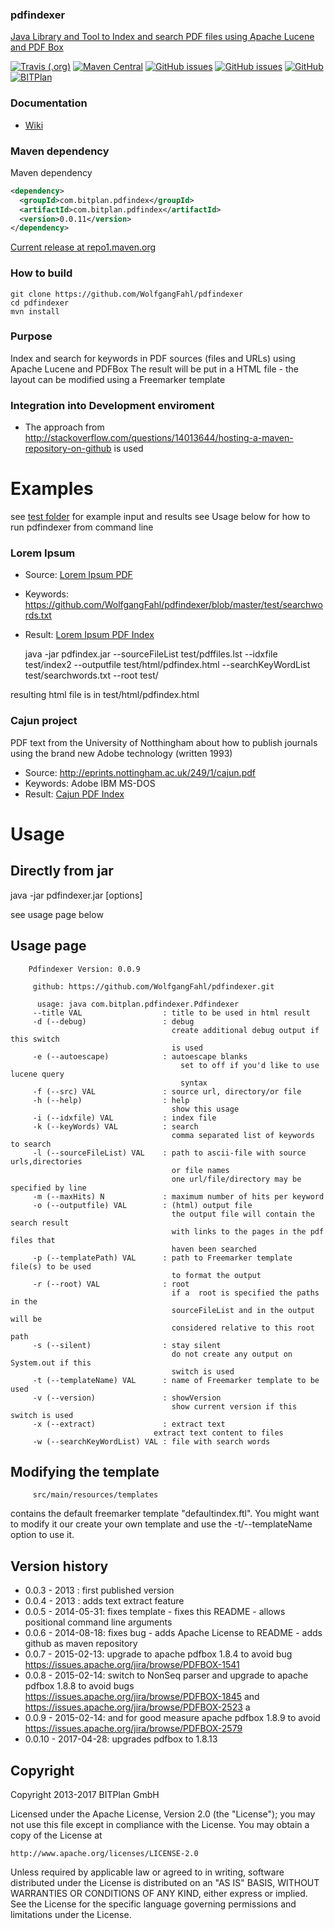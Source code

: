 ### pdfindexer
[Java Library and Tool to Index and search PDF files using Apache Lucene and PDF Box](http://www.bitplan.com/PdfIndexer) 

[![Travis (.org)](https://img.shields.io/travis/WolfgangFahl/pdfindexer.svg)](https://travis-ci.org/WolfgangFahl/pdfindexer)
[![Maven Central](https://img.shields.io/maven-central/v/com.bitplan.pdfindex/com.bitplan.pdfindex.svg)](https://search.maven.org/artifact/com.bitplan.pdfindex/com.bitplan.pdfindex/0.0.11/jar)
[![GitHub issues](https://img.shields.io/github/issues/WolfgangFahl/pdfindexer.svg)](https://github.com/WolfgangFahl/pdfindexer/issues)
[![GitHub issues](https://img.shields.io/github/issues-closed/WolfgangFahl/pdfindexer.svg)](https://github.com/WolfgangFahl/pdfindexer/issues/?q=is%3Aissue+is%3Aclosed)
[![GitHub](https://img.shields.io/github/license/WolfgangFahl/pdfindexer.svg)](https://www.apache.org/licenses/LICENSE-2.0)
[![BITPlan](http://wiki.bitplan.com/images/wiki/thumb/3/38/BITPlanLogoFontLessTransparent.png/198px-BITPlanLogoFontLessTransparent.png)](http://www.bitplan.com)

### Documentation
* [Wiki](http://www.bitplan.com/PdfIndexer)
### Maven dependency

Maven dependency
```xml
<dependency>
  <groupId>com.bitplan.pdfindex</groupId>
  <artifactId>com.bitplan.pdfindex</artifactId>
  <version>0.0.11</version>
</dependency>
```

[Current release at repo1.maven.org](http://repo1.maven.org/maven2/com/bitplan/pdfindex/com.bitplan.pdfindex/0.0.11/)

### How to build
```
git clone https://github.com/WolfgangFahl/pdfindexer
cd pdfindexer
mvn install
```

### Purpose
Index and search for keywords in PDF sources (files and URLs) using Apache Lucene and PDFBox
The result will be put in a HTML file - the layout can be modified using a Freemarker template

### Integration into Development enviroment
* The approach from http://stackoverflow.com/questions/14013644/hosting-a-maven-repository-on-github is used

# Examples
see [test folder](https://github.com/WolfgangFahl/pdfindexer/tree/master/test) for example input and results
see Usage below for how to run pdfindexer from command line

### Lorem Ipsum
* Source: [Lorem Ipsum PDF](https://github.com/WolfgangFahl/pdfindexer/blob/master/test/pdfsource1/LoremIpsum.pdf "Click to open PDF source")
* Keywords: https://github.com/WolfgangFahl/pdfindexer/blob/master/test/searchwords.txt
* Result:  [Lorem Ipsum PDF Index](https://github.com/WolfgangFahl/pdfindexer/blob/master/test/pdfindex.html "Click to open html source")

    java -jar pdfindex.jar --sourceFileList test/pdffiles.lst --idxfile test/index2 --outputfile test/html/pdfindex.html --searchKeyWordList test/searchwords.txt --root test/ 
     
resulting html file is in test/html/pdfindex.html

### Cajun project 
PDF text from the University of Notthingham about how to publish journals using the brand new Adobe technology (written 1993)
* Source: http://eprints.nottingham.ac.uk/249/1/cajun.pdf
* Keywords: Adobe IBM MS-DOS
* Result: [Cajun PDF Index](https://github.com/WolfgangFahl/pdfindexer/blob/master/test/cajun.html "Click to open HTML source") 

# Usage
## Directly from jar
  java -jar pdfindexer.jar [options]
  
see usage page below
  
## Usage page
		Pdfindexer Version: 0.0.9
		
		 github: https://github.com/WolfgangFahl/pdfindexer.git
		
		  usage: java com.bitplan.pdfindexer.Pdfindexer
		 --title VAL                  : title to be used in html result
		 -d (--debug)                 : debug
		                                create additional debug output if this switch
		                                is used
		 -e (--autoescape)            : autoescape blanks
			                              set to off if you'd like to use lucene query
			                              syntax		                                
		 -f (--src) VAL               : source url, directory/or file
		 -h (--help)                  : help
		                                show this usage
		 -i (--idxfile) VAL           : index file
		 -k (--keyWords) VAL          : search
		                                comma separated list of keywords to search
		 -l (--sourceFileList) VAL    : path to ascii-file with source urls,directories
		                                or file names
		                                one url/file/directory may be specified by line
		 -m (--maxHits) N             : maximum number of hits per keyword
		 -o (--outputfile) VAL        : (html) output file
		                                the output file will contain the search result
		                                with links to the pages in the pdf files that
		                                haven been searched
		 -p (--templatePath) VAL      : path to Freemarker template file(s) to be used
		                                to format the output
		 -r (--root) VAL              : root
		                                if a  root is specified the paths in the
		                                sourceFileList and in the output will be
		                                considered relative to this root path
		 -s (--silent)                : stay silent
		                                do not create any output on System.out if this
		                                switch is used
		 -t (--templateName) VAL      : name of Freemarker template to be used
		 -v (--version)               : showVersion
		                                show current version if this switch is used
		 -x (--extract)               : extract text
                                    extract text content to files	                                
		 -w (--searchKeyWordList) VAL : file with search words

## Modifying the template
		 src/main/resources/templates 
contains the default freemarker template "defaultindex.ftl". 
You  might want to modify it our create your own template and use the -t/--templateName option to use it.
## Version history
* 0.0.3 - 2013      : first published version
* 0.0.4 - 2013      : adds text extract feature
* 0.0.5 - 2014-05-31: fixes template - fixes this README  - allows positional command line arguments
* 0.0.6 - 2014-08-18: fixes bug - adds Apache License to README - adds github as maven repository
* 0.0.7 - 2015-02-13: upgrade to apache pdfbox 1.8.4 to avoid bug https://issues.apache.org/jira/browse/PDFBOX-1541
* 0.0.8 - 2015-02-14: switch to NonSeq parser and upgrade to apache pdfbox 1.8.8 to avoid bugs https://issues.apache.org/jira/browse/PDFBOX-1845 and https://issues.apache.org/jira/browse/PDFBOX-2523 a
* 0.0.9 - 2015-02-14: and for good measure apache pdfbox 1.8.9 to avoid https://issues.apache.org/jira/browse/PDFBOX-2579
* 0.0.10 - 2017-04-28: upgrades pdfbox to 1.8.13

## Copyright
Copyright 2013-2017 BITPlan GmbH

Licensed under the Apache License, Version 2.0 (the "License");
you may not use this file except in compliance with the License.
You may obtain a copy of the License at

    http://www.apache.org/licenses/LICENSE-2.0

Unless required by applicable law or agreed to in writing, software
distributed under the License is distributed on an "AS IS" BASIS,
WITHOUT WARRANTIES OR CONDITIONS OF ANY KIND, either express or implied.
See the License for the specific language governing permissions and
limitations under the License.

